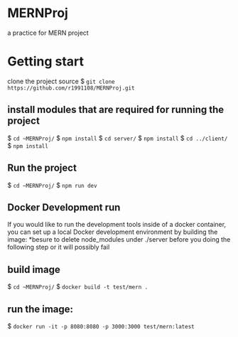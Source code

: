 # MERNProj
a practice for MERN project

# Getting start
clone the project source
$ `git clone https://github.com/r1991108/MERNProj.git`
## install modules that are required for running the project
$ `cd ~MERNProj/`
$ `npm install`
$ `cd server/`
$ `npm install`
$ `cd ../client/`
$ `npm install`
## Run the project
$ `cd ~MERNProj/`
$ `npm run dev`

## Docker Development run
If you would like to run the development tools inside of a docker container, you can set up a local Docker development environment by building the image:
*besure to delete node_modules under ./server before you doing the following step or it will possibly fail
## build image
$ `cd ~MERNProj/`
$ `docker build -t test/mern .`

## run the image:
$ `docker run -it -p 8080:8080 -p 3000:3000 test/mern:latest`
